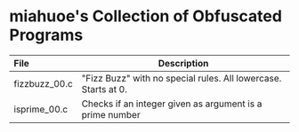 # miahuoe's Collection of Obfuscated Programs
| File | Description |
|:-|-|
| fizzbuzz\_00.c | "Fizz Buzz" with no special rules. All lowercase. Starts at 0. |
| isprime\_00.c | Checks if an integer given as argument is a prime number |
